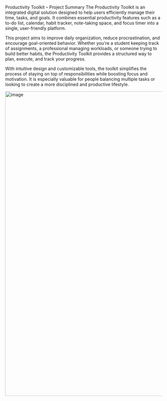 Productivity Toolkit – Project Summary
The Productivity Toolkit is an integrated digital solution designed to help users efficiently manage their time, tasks, and goals. It combines essential productivity features such as a to-do list, calendar, habit tracker, note-taking space, and focus timer into a single, user-friendly platform.

This project aims to improve daily organization, reduce procrastination, and encourage goal-oriented behavior. Whether you're a student keeping track of assignments, a professional managing workloads, or someone trying to build better habits, the Productivity Toolkit provides a structured way to plan, execute, and track your progress.

With intuitive design and customizable tools, the toolkit simplifies the process of staying on top of responsibilities while boosting focus and motivation. It is especially valuable for people balancing multiple tasks or looking to create a more disciplined and productive lifestyle.


<img width="1835" height="982" alt="image" src="https://github.com/user-attachments/assets/91c26cc3-3aeb-4901-8ec9-1686ce3ce37a" />
